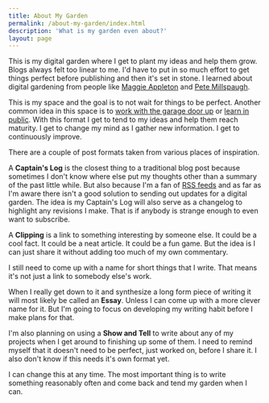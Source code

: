 ```yaml
---
title: About My Garden
permalink: /about-my-garden/index.html
description: 'What is my garden even about?'
layout: page
---
```


This is my digital garden where I get to plant my ideas and help them grow. Blogs always felt too linear to me. I'd have to put in so much effort to get things perfect before publishing and then it's set in stone. I learned about digital gardening from people like [Maggie Appleton](https://maggieappleton.com/garden) and [Pete Millspaugh](https://www.petemillspaugh.com/garden).

This is my space and the goal is to not wait for things to be perfect. Another common idea in this space is to [work with the garage door up](https://notes.andymatuschak.org/Work_with_the_garage_door_up) or [learn in public](https://www.swyx.io/learn-in-public). With this format I get to tend to my ideas and help them reach maturity. I get to change my mind as I gather new information. I get to continuously improve.

There are a couple of post formats taken from various places of inspiration.

A **Captain's Log** is the closest thing to a traditional blog post because sometimes I don't know where else put my thoughts other than a summary of the past little while. But also because I'm a fan of [RSS feeds](https://openrss.org/guides/what-are-rss-feeds) and as far as I'm aware there isn't a good solution to sending out updates for a digital garden. The idea is my Captain's Log will also serve as a changelog to highlight any revisions I make. That is if anybody is strange enough to even want to subscribe.

A **Clipping** is a link to something interesting by someone else. It could be a cool fact. It could be a neat article. It could be a fun game. But the idea is I can just share it without adding too much of my own commentary.

I still need to come up with a name for short things that I write. That means it's not just a link to somebody else's work.

When I really get down to it and synthesize a long form piece of writing it will most likely be called an **Essay**. Unless I can come up with a more clever name for it. But I'm going to focus on developing my writing habit before I make plans for that.

I'm also planning on using a **Show and Tell** to write about any of my projects when I get around to finishing up some of them. I need to remind myself that it doesn't need to be perfect, just worked on, before I share it. I also don't know if this needs it's own format yet.

I can change this at any time. The most important thing is to write something reasonably often and come back and tend my garden when I can.

